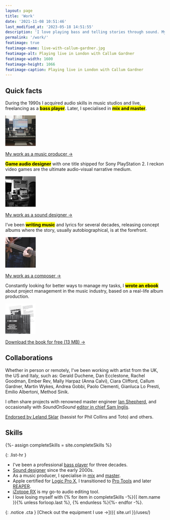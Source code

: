 ```yaml
---
layout: page
title: 'Work'
date: '2021-11-08 10:51:46'
last_modified_at: '2023-05-18 14:51:55'
description: 'I love playing bass and telling stories through sound. My work is focused on writing concept albums, mixing other people’s music, and game audio sound design.'
permalink: '/work/'
featimage: true
featimage-name: live-with-callum-gardner.jpg
featimage-alt: Playing live in London with Callum Gardner
featimage-width: 1600
featimage-height: 1066
featimage-caption: Playing live in London with Callum Gardner
---
```

## Quick facts

<div class="warning" id="music-production">
  <p>During the 1990s I acquired audio skills in music studios and live, freelancing as a <mark><strong>bass&nbsp;player</strong></mark>. Later, I specialised in <mark><strong>mix&nbsp;and&nbsp;master</strong></mark>.</p>
  <div class="cta-wrapper">
    <a href="/work/music-production/"><img class="avatar" src="/assets/images/minutes-to-midnight-studio.jpg" width="96" height="96" alt="Minutes to Midnight studio in Cambridge"></a>
    <p class="cta"><a href="/work/music-production/">My work as a music producer&nbsp;→</a></p>
  </div>
</div>

<div class="warning" id="sound-design">
  <p><mark><strong>Game&nbsp;audio&nbsp;designer</strong></mark> with one title shipped for Sony PlayStation&nbsp;2. I reckon video games are the ultimate audio-visual narrative medium.</p>
  <div class="cta-wrapper">
    <a href="/work/sound-design/"><img class="avatar" src="/assets/images/minutes-to-midnight-in-studio-producing.jpg" width="96" height="96" alt="Simone Silvestroni in the studio"></a>
    <p class="cta"><a href="/work/sound-design/">My work as a sound designer&nbsp;→</a></p>
  </div>
</div>

<div class="warning" id="original-music">
  <p>I’ve been <mark><strong>writing&nbsp;music</strong></mark> and lyrics for several decades, releasing concept albums where the story, usually autobiographical, is at the forefront.</p>
  <div class="cta-wrapper">
    <a href="/work/music/"><img class="avatar" src="/assets/images/minutes-to-midnight-playing-bass.jpg" width="96" height="96" alt="Simone Silvestroni playing a Warwick Thumb Bass"></a>
    <p class="cta"><a href="/work/music/">My work as a composer&nbsp;→</a></p>
  </div>
</div>

<div class="warning" id="project-management">
  <p>Constantly looking for better ways to manage my tasks, I <mark><strong>wrote&nbsp;an&nbsp;ebook</strong></mark> about project management in the music industry, based on a real-life album production.</p>
  <div class="cta-wrapper">
    <a href="/assets/files/minutes-to-midnight_efficient-productivity-for-music-professionals.pdf"><img class="avatar" src="/assets/images/efficient-productivity-ebook.png" width="96" height="96" alt="Cover of the ebook"></a>
    <p class="cta"><a href="/assets/files/minutes-to-midnight_efficient-productivity-for-music-professionals.pdf">Download the book for free (13 MB)&nbsp;→</a></p></div>
</div>

## Collaborations

Whether in person or remotely, I've been working with artist from the UK, the US and Italy, such as: Gerald Duchene, Dan Ecclestone, Rachel Goodman, Ember Rev, Mally Harpaz (Anna Calvi), Ciara Clifford, Callum Gardner, Martin Wykes, Andrea Gobbi, Paolo Clementi, Gianluca Lo Presti, Emilio Albertoni, Method Sinik.

I often share projects with renowned master engineer [Ian Shepherd](https://productionadvice.co.uk/about/), and occasionally with _SoundOnSound_ [editor in chief Sam Inglis](https://www.soundonsound.com/author/sam-inglis).

[Endorsed by Leland Sklar](/work/endorsements/) (bassist for Phil Collins and Toto) and others.

## Skills

{%- assign completeSkills = site.completeSkills %}

{: .list-hr }
- I've been a professional [bass player](/blog/tag/bass/) for three decades.
- [Sound designer](/blog/tag/sound-design/) since the early 2000s.
- As a music producer, I specialise in [mix](/blog/tag/mix/) and [master](/blog/tag/master/).
- Apple certified for [Logic Pro X](/blog/tag/logic-pro/), I transitioned to [Pro Tools](/blog/tag/pro-tools/) and later [REAPER](/blog/tag/reaper/).
- [iZotope RX](/blog/tag/izotope-rx/) is my go-to audio editing tool.
- I love losing myself with {% for item in completeSkills -%}{{ item.name }}{% unless forloop.last %}, {% endunless %}{%- endfor -%}.

{: .notice .cta }
[Check out the equipment I use&nbsp;→]({{ site.url }}/uses/)